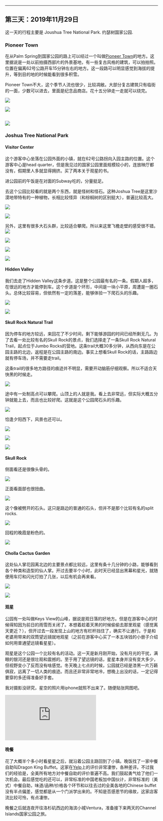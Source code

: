 
-------------
第三天：2019年11月29日
-------------

这一天的行程主要是 Joushua Tree National Park. 约瑟树国家公园.

### Pioneer Town
在从Palm Spring到国家公园的路上可以经过一个叫做[Pioneer Town](https://www.visitcalifornia.com/attraction/pioneertown)的地方。这里据说是一处以前拍摄西部片的外景基地，有一些复古风格的建筑，可以拍拍照。位置在偏离62号公路开车15分钟左右的地方。这一段路可以明显感觉到海拔的提升，等到目的地的时候能看到很多积雪。

Pioneer Town不大，这个季节人流也很少，比较凋敝。大部分复古建筑只有临街的一面，少数可以进去，里面是纪念品商店。花十五分钟走一走就可以绕完。

![](https://lh3.googleusercontent.com/SUypq8_Xo0tnF6bTOwGQ5VXY5zgTx9c-Yg4SOgy41i4gyMx02nTn3tThfaniLYnSXWfgbwCzXhakBXnTHpdapqrzIi_atKKdd5qcN3-1wFnG2Ci35dgctJSVQ0_O8Vo5Zhl4M1LhaFLzLEcfgHgHEjo-R9ad66j7PkZ7by3ZueI1YnF6Bm5wmbZ8QejNU-_nNTbSeBAOSeVFj6q9Rz-mXXQ5nGMub0nTNi_owtvT5EXmxyNhiC4eV6MDYSt_Fpuez7Cu91mPDXf1fLYTIyhaIDXZbxcFV5uhfy6tBGNq5J8Gm_q0NZ54IL_Dvr3axevVO0ObKLetd-sWThOWMWRLu8Ni-qHILcdcT6yABRY8Aa-cIVpZk69TffxVhVptUGNSR39EF8ZwQBOmW0tuHq1yOmNNV3Jyw86dFadyRR7zTeCxFpDhZfOo0Xr2h6NicGVcRxh9aXzkHAnes3bFfw7EHe4tQldeV9ffSsc_VaTg20Pa3Jx8FnSFNRmL-B35Fi1LJRMJl8GXVMLCwR0OdGWT3GH6C2rSOATfp-tEkpASXoQQX5hFsnPjMd0kReujuZUeXul0mzLmht0Z435SlBHH0pxYMtVBLNfK1b3YvnBA88wqkXrx77jGjFEha6Iwefp6DynlcsX7MlLtn0Qy2Zwu8q6Kwis2up42sU4JUm-ihOIUyi0Kgn_GE1U)

![](https://lh3.googleusercontent.com/X3XYIvpIHzByLJ8eyfi9m77Tr2E2oYI8eQP3mEWz_UKN2DqIgW3GciyMeRVI833USq1E3tJps_rIz8VavRvQURE_os955IDavEFbCZiobhbyI5Gg_yneMa-DAOtazpDaRC282qDvIhr-9yNpuYbAR37hKd4MwUINey-6q9amy2n5aRwIr-WZOTyqli4FIZz5aqaPTNI823nhu4wwL7g92B-F3uppwKTqVyPubneYh8-asyNjgRMX_eW-odhsYxBCyqv1YNVdiumsonr134z_QllZxyN_5LbA2ut7hzjUL6Q4NtcdgssHIcYeHuKBpCmoS-XMz1RQ4iBtXMp72q1vrewKFCEKmxqLFPob-aCB-zJ_zA6VBMgDVZSeli4r4nFIclIDEhGZE6aCB6T8j0cTAyxHgkvWaFHDcCgeqPJ9M-UMFs19khEXRuPfnHWEKW3Y4YZqCakmya1OSFjMNNngTts1hiqJCp2Kfc_7iDFrxvKu9e3qSSFihktTlvCDaE6T0QpAdmGAumZm39BneJDMlwRM4nmjwsFTVhPB72isO2AVcXiGtWpdEYO21bjSpn1pd4I3O2mRMBorHCmq8Pt0nC9YB97wIqX9E-HcumQEAr9H2xnKjayIlB1TczNpLpCvMt0HJEveSrlVt7LxxnWlsorjpBAydP320qz6HRltbdTT4C53dfGoC9A=w600)

![](https://lh3.googleusercontent.com/dfWxIBPrXsnYJBihKuP5kR9gJXyzP6XS98b_VdhED1ZN6FJqEewLH1tssoQVOWHHHPTvQT5-VVken-vssmt71Wz174Dp1HGTI1wP8lgGFAEV8JJoqwUJrOM5coHS-gBNmmiodAeLuoLL0zUnoLW2_bmUV5w1xVKIFImBl3eMF8wGMNQ7xi20bwQ9wY_GTivIU09L3rpX9oiqtNr4ScloM8cx0ubZuub1vz2Mh_SKiM6k9-lhDxn0R8BVazuAQpTWpek-q4k2qpqtOJABaP773AzlewZZFztPV-5JRtLci6Ns57faaA_SwZ_7UCSjO0QKAVysSegSjZlgp1s7nPCUMwsyupXF2Faec4N8vpEAmMuXhxdfRWlkpPRXutlweiweSIdCoUt4LlJE6rLwyiRBhxK0TRVeS7oxateAf13kLrq4VfC0DhxpOnksEx3sYauCLJ4Y0RJwkw4w76BsuAwC9z60mB9dtCCR8KdlyhJpTTzor-mErIBzP2s_cnssAqNV0nPwlDiJsnquQFNZFntlOfbVtcNaGGGHETQqmnTXLOxzBVApJrJBGEzbg_S3M9caLDAGBond5BZsLiu_wiuc-XB83x91u0uy_cNF-3ee8l-lnLHibzyTvnKft8lsaDTUjvsJ80W-7bM5Yal--ZBMkdLnqcQbWPLKQyaA97IYcECBa3vA5yBQgRM=h600)
----------
### Joshua Tree National Park

#### Visitor Center
这个游客中心坐落在公园外面的小镇，就在62号公路拐向入园主路的位置。这个游客中心是head quarter，但是我见过的国家公园里面规模较小的，连放映厅都没有，假期里人多就显得拥挤。买了两本关于观星的书。

进公园前的午饭是在对面的Subway吃的，分量挺足。

去这个公园比较看的就是两个东西，就是怪树和怪石。这种Joshua Tree是这里沙漠地带特有的一种植物，长相比较怪异（和棕榈树的区别挺大），普遍比较高大。

![](https://lh3.googleusercontent.com/SXB8Iu6fCUxoJrFbbbQ2IxT098IjllCaMUCRuU7HT2sq8IkOTYSbuXp6TUzoKSfrFKX70_TBtplqvHHN7gMAuPCOZLziYCRnMMDjtlm8TusIK4DKR_RlgihT5EiJXbeiYwB_O6Se6RKI1kTU9FHDcp2sYPXdGFV-947hNMEN-8aqfjR_TVKjTfcv7kPM2xAMAFfRnKecgV2kSnp-1EdMeizCdeOP8_cp4EcLpJIKFTOCijs_tFKOHmAKrt-gVNfd4nHscy5jIQORqN_7ilC28uyeBMgXuOXnJDNLGTUbdpaYyrMneARXKhd5xanl80nQCEiLdXSLEm79hRrqQf23y872ggFtDa1TIx5Cxy-vLakbpCz06jaHCp1UIlM-PJPxEl4u5YQY6aeFieADgq0jCi9pThroVUm8rVwHKO4322B_2XrrSu1lBA0moRj_ndlxZOa8SNHo1SY7mRK1SLoV1c1hHpn9V8UBJS629W0BnhI8_tTv106Pq0LNH0BJijrCkfqmPETNBtf8ntYD8uqaaKUMbnQJr5Tkg14mELaUp7OSdolLeM6F2ZHVykdJ_Zu7FUzcDv9xj7Jh8T79_8y8HON-ek0Sui7aqAjivX3OiIe6fcSeVfdm4YTwp0lGEP4KQMEYsAqo0zvuS9QMje9OQl0cCa3F572dAQ441teMdZqAcbZBTmX0rig=h600)

![](https://lh3.googleusercontent.com/6BS6ozaZiIrg_5Y12k7uUmsB6ncyU-34GB3qwGG91-e1yYJRMqY6En26wiDUqhe_2w83iRBtynd5rnxmquwgoXYkxYOvqqw6m6UfNNZ7rxcii4mfHRqQNuWw5WPMPIkRsIC32cLkbKem6Yrps9UGWl0As8-dQkY7Gj9P9tTGcKKKkYo_FiwUXanYg72HryewHusP3_SzmH4hrTIjHnHnm61Vi1h_KFsfWFmBUB-a0nOHZOqgLS10paj0T7akqLJqp1OiVfmQBSADwjnn32GHAczHTGctc0b4XUO9BhGqI8xMcaoirEsjhjOuNS1uwAuqLdIEy_e6phkSiJPeG_BEzwqD2QSrSXcCmnU5phwtB54eVXD4ICyDBVlTwr3m4I-07RkAHs-viezmsV361QwNxNJk3bFwujI9JmLfTfbzm6_F-kdABtEn6odmeE7UXeSkYeHTRuDlO97wQmBbU9SfaKSrlGl1CK7_lMqQ2LOjuT1O-jBo-Oz2M7DEKIJl4lfw6-GzFWuxiWlWPBXLUuo3Oh03R7kRg3t6QcyfgNCrZzvlv2fKrssJanQVzdAWUmhL7I5zdODCznsFgw6wjRyGfqJp1fhMLT7nNE9jrt0nl-6Ul1HkBcyxhumMozyFpZFJ7V99W56vevqzlFw_x3jJF1pNmFDlhPQv0C2t6VlgPKDDeW6yoNkNLNI=h600)

另外，这里有很多大石头群，比较适合攀爬。所以来这里飞檐走壁的感受很不错。
![](https://lh3.googleusercontent.com/wvUEjs3SZdCl5-5MSBUGREm6Alyay4RKn7koaKU0ExMJ6R3FLutKjS6nlZm7XXHt3fggzbfE01j35Xb3bC8aY43_hMsiwnH5kAFzviBLc710Azm_bTYT8X-F-85LeA0SpYPOaT8yj_iINx8Vs9eDQHziKeRjDt_18DyO5CFEX9rbp_s2LCyQDqHCCv5GGa3d8O8mielQQ7EY7-w5ZGsEKneBBisLi2ejn3YaHBqxRPah0gfLiyPi7rfaNqBVr_Iqul5yuk_f3So89JZgVb2MOsSUmpovuP-9t3oLumVoG07bpiRKj8wi_v-V7bQYJyIzHjfMEn8zEqlHl6Nh-G6St6iHmuz10tsJyMfYus1WQb_pPeCZ-bAO4uluyZFuA652O1IPblo6luIR7XMgW0ROE0dB8sdkswH83PCS8HsU_PDbfCl5kk01ctqiSDlWa-pUk74BlX3s1sehuibrY0ch9z976cs_h10MrqLUFrsW5IQI1XUKsWGtnH0dsqHCoiCe1hg-0VgwmKTEnB5_O_w0_cZq5UWyyD8IwWXEXdBWceDpNj8EERMkCcL10WeINzuaI8dXvFW0awFUw04xzUWVe-2Drio5gAHlSOd0ZtaA-ytX5VtxZ2CuTE4Xas2kecrPTF7HjkVz6iuUxCnl13q4zNWUapjzcMvkWP7im-kEovzVj9DY09CSVW8=w600)

![](https://lh3.googleusercontent.com/8Q7eE6HwlVObAEqLCneASJGlrIHMyiWvtEsqyVZF8wm_7dLdr8RYMBwTM37htduEHygsf5jliauublwd_wGDgIUTTGurVyL-4Un2XFo6pSjOoQHsYTyQAaxQ0BcB4HLw1fpoG8LnUb8RLTZ_kynTxpe1QD8t8GqUVnbWMWH9MDcIV9aoVTI-vLCqnwIzIO3pwx9UcBawpFtSaTh3agiduZzNva9s256WpyzUqdcgWm0q1NguVdys6GqFPkX4UT5n-vaylcx3gaMu8cFmz7keFW4--AD4RSt21mDc7oUobRBQDARcQYWcOEUuLwMRq4x2yuwJ6KsEMp8MN4EhWV7aQkvs07DiP-65RzWSHp_edT-ExqVqUB01e7pbyEIqCvqONR4gFH7-iN7nB0EypXsaGKTA53IqbfBaOIAruQJ1Aqk_NY76bFHdZ0AXXPwJFfaEFztB2j42biYLnHY9NHCSBSBMFLw9F9jQvztVDD3XkLSIdce43pV_cO7yCDLr4o1HgBUPOA8LUWAbuH4UTmVb5fLLPM9zu8ErAQO-i3AF9liQagzqrSrSCTsKaKiPXJYXMHpWcc3TYAU6GbCUl-FRoB42VEpyOvsL3SgoH0YUet8mBl0fqnY_vYot_9rDuzrC4FxwC1TpGWsBNc0nUwI0odNGbkzyTC2fBUwFHEkrtGreq8mwDPeVGDc=w600)

![](https://lh3.googleusercontent.com/741vT5crzT0HDUkuJemGeAlX_3Zc8PYoDUmmPArIkQmC4l2mSGxIfzzCIFUZzm0a6Z0FOvgswUnkGOtPtHgh52mUt9QjhUfZ30wy0EmUSI37EQTARPKapI33RZgv_g-pLrW_FT86B-A4psghFd08gGLW0NvqGX7Nb0EfZ2OjOuVdo_mv5nWPbSjUGShIlkmIMDxTxR8onWKDanaI9ZJ_C3vWMT5rMpsidHZ5Rk3HF6L2T-MOpOmfO6A0JbzW43QgkSOvePnLHFp3NbzRK0Fr_i9bxkZHyPNFZryYTixtF7aBJ0I8f-diEMjjzHEc2ceeazCHhIGJo1ti5rprNKytMSoRTiQ1ARTW2AHkjBjXzLY-AFGLxhh1isY2yJUSIUWN_XTQq_5K73Q2LboyiU5W4K_ubEb3gdT7NwRyt5RkmT-kH56pGAX7aCqkYW0-YrVfrZHVHG8mLug8Db2QpXMpNLH1e4c4WY0p5Ary430MeJozmIi1x7ZrrimJCK28_ST4NcTkIFXphxx3in--fhj9zi_Flerz31GzHHKKAuYHQEsGrtXX0lC1nD1T6JN_xqG8CMCaJEMwHNX0Z5RcL9fbSeTAiGOAeEAV9KPdIPvfhICM-E-lqdqoEFjTWqT7Gadgs-ORDw5jCNIC7Bg_TjV7FarTqCMRc0ke25yeC1Ojc6abB2pdhbyD7ZQ=w600)

![](https://lh3.googleusercontent.com/0ZmWNnPJivswUGOSPq1vt4ZZjTS8kqUiQ5gxXLwTTVdwXq2wIi-RyXlQ2XU454xChtObD3Bs2raE6jR0l9h16F2ud4gJhKJW7vcnOdS9mTJBI0xM1hJ7JXhPOUqLm7ngqMpWQc9rdMbU5PlUHdAAjgCXmq5VsVWTU0m1eW0Lfr44sJkw5oAkUDqGuoKcXZeWMQldbTVdTizCnYk9jeJ0PhiAWlg4cw1s5OS5bLAOlW_iE4Dk80Kj0uSBHwHYwPCGfrVNjLWqXP_YJYZpCQTzn8oXvgiaC0zV6h7havUuZ_mRC8DCkxL67o4hXxK6Eh5ET0cyx1lkhiWjptnDHHD7v57U7iCcYqmdGsDTJ9MX-lFLKcKDpeTdXTfMgeqIdbNWb5zxVNimCsau-TvQYMx1nDApDu-JJkjcU6fxGKS8a42LrkMvwpoRUMvxVeH4Nbfje57gVLVx30_1EbeI9zF9n5_muvGSzOOMIeRcdxpW8Vhd8PnVg_UjlQgWn8mI-qBUWZMXNNHsUivSu1ELPE2FRV8JFMJSlyf59P14KQnqvpMiW5Uc-IQcrxD964YDuAE5pczfsTjvxAy1LW6ujwJUYSKzNIVbtlQTpzZ6nd50FeU3QykK8LLSt-QpRP996acd3Sz3ebAYryzg_gLP6FO0VcUg10dbHXReT6ZfEkkbEP3SjIoaX72loB8=w600)

#### Hidden Valley

我们去走了Hidden Valley这条步道。这是整个公园最有名的一条。假期人超多，在很远的地方才能停到车。这个步道是个环形，中间是一块小平原，周遭是一圈石头。总体比较容易，但依然有一定的落差，能够体验一下爬石头的乐趣。

![](https://lh3.googleusercontent.com/sL0KVvd6_aU86G0udJ4ub6c2vNZamyMmqNOSuFHHjvH0bhxnOjuI57YYL8nstRr8s2iJaneN9FWkCT5t37nBiLJisH-3oRur3VF-grpXXQfs-O1Zkss9LDHxaN-2Wzw74yZ-A5y_rRQEEevgqIj99TE0c6-oBYnWnOY4TxNghwjnsNewVrU9aUuZPhxgaDQtIQhzexATEsFt9U4ECjECaWr1P1eWj5BFC19cYmCtqUZSZbPq8X0SDvaha4qwm3RjIrKA0G9qdvWCY3CFHY1TPS5HEZtd74BdY8qNQCMcQvxomLMWSM6psTxPyttSsTpIBFQ1CXhz7--A3N-iiE-YyyJWKkDs4e1I98DSl6WTVd01_-FV2nHdTaxsYYzUxiYaue3fRuphhrlZcdAZOOQ1_kKzq5nt4XOFkoL_hUfJiIms6bz0dpGO3TjvdCVXlsdpid-vaG4DN5V_DtiJQWACWzhRTwn2So8PwfyXFgviwEjzYcSSnsekAJobUKn9x10eN7HV7X2H8M7CLoZJ6wspqhtAUGCxnhpqs94FAJhMBwNWIUT43THkzenEnxkjG7kJcFoq0h7iLrT1j6A0PqVU3AfhQogzuI3iokxN9ZzF6Bf5oxBWL0YW_pVTS6ABxVdqu_KXMKBwauz_Zv1sA5qowtwRqrRm-vdrSMdKN5CZIk5Zdhpg513lcwQ=w600)

![](https://lh3.googleusercontent.com/gbfEwxmvDlKG8YGZIDIR_4n1a39jIluRR8PDF-489MyMFatUOgrS3-Odn3JCVDd5ELFnlCGGn21T5B-UTD7ekRdQXbAmfvkBKtsV2FQBkt5M_2hYbMbOkdEmkDG0Hkv77i-HqY6AOJ7HHaYqnXpuoARL2OOloIMANEskB-8YiEGGWBtspDS8ZwPE__dh68HbBtvFwVFxB9w-z5zItrbWD15FbOEO0aKJ1goxJ6JvuCCwybCAkcsZAslATZRXTjaqECkjVlbSaCvJFR2lQnRuyt_4oi-25wUCJ3ROAkMvqJLzuO5jJqx5YAqzdEMa5XPN3wTW_2xCUnBWoReCVaV3hvBpyXUZvJtfA1Vw5I_H4RXcxsRzVfqXB8t0c8bl3lTssHevcvKdL_jITx8aRhmqWoBBfshjLiAx96agDg60mxUmmKJ8AexOYAXF1yFs14-DDxr3Rgh_o8TRsQSIJk2ITGEunhA3b6eU5gtAbgD5n5nTfcG8bnpJ5Xw5zT0__ZUQcUOmM0GpSNwySdjHoDdkuYIXMqNCPc1FR2T-DUaBXkgU4-hRl7gBT-fXIaBnvOZGT8aJc-M7MXyRuno4_QzYi6lH3p5PMQmTaHj8QFUwNI4MJPw5vQWzO-xOpfXTSKnc5CZbBJj1HaBKvKFz50ZiJ9bLGyJokXKHI5jmrddUC0slkcAU5mNmXEc=w600)

#### Skull Rock Natural Trail
因为停车的地方较远，来回花了不少时间，剩下能够游园的时间已经所剩无几。为了去看一处比较有名的Skull Rock的景点，我们选择走了一条Skull Rock Natural Trail，起点位于Jumbo Rocks的营地。这条trail大概30多分钟，从西向东是在公园主路的北边，返程是在公园主路的南边。事实上想看Skull Rock的话，主路路边就有停车场，并不需要走trail。

这条trail的很多地方路径的痕迹并不明显，需要开动脑筋仔细观察。所以不适合天快黑的时候走。

![](https://lh3.googleusercontent.com/XDjxXuPQQXLO-OG6bAfnrqxv_0HkLTds27oag78SO1r2RVm5IiJT3qt0C0IApszgZZ5Y4wfTSKUgyN4hHM5XVqrrbijR2wnjK3F8ykgPgO4NF-d3I3Hu-YhMwKnDNfdXUOtTcqFfYi3QhBaNf_WkSk3h6eR2Ou6djxtITIa0QOoEP9JutXCR8Cwh2-aRYpvZrCsDzs0DwPvln6eFz1IjQXQrYojXhkTKuZmBd9Y27Ubqv_DcEOQKJuzWsc-7paqQEuzgm-gEWrqJP62ME90TjBErv-SKUywSancUZI8iQSDCgpVJUJOOxVXnEFrJCo6pwM8DPc8A41WNjcKJAcjWf5SwPMthNv1iyAd8CQEt6y7lf3b58aKIkjXB6E3p1V9VKN7jQZZPL7kfEc4v6o-R6pEOu3RVwe7POOXcY17rdMeRMrbMZCKG-owl5fs56_WN89njn9Wl8fuCzGMvCRA-iH55JzVKhOhiE5qs0hLalWDeuirRJi5gau2nNW5wQd1NKe7z0NTBn_gldp1F9vqkz6oo7zSEoG_bgkGXdzDcLH-L5E200Z9bj3SuudMDnlcE7pBscuQurKTQil0stKqPH4IM1IF1zVktW6OnguPSzzcnVdvSXekRDXoNf2HuS6-ZR_yYaiE-Egq0DG2ibgmPW8IXXlUJMDQoN1XJ0Xmh1BvQeEgmQdLV-aY=h400)

途中有一处制高点可以攀爬。山顶上的人就是我。看上去非常远，但实际大概五分钟就能上去，而且也比较好爬。这就是这个公园爬石头的乐趣。

![](https://lh3.googleusercontent.com/I8o8esd4XIYz-TJnJP0cdEAgftGoSdsrbMWTCYwB7n7kAXKb445yRHXPBgTSSwj02zCTSIOV5AZFu6ouWkFCHo7zfGBapi8gosfGq6vB99U7izKC7tg_AmpgpVFRZLa8N6Wp0wVDZoBeekgqfPcBzoYOlDlRApbawnuD5kXvx5-2Yi2PztXkBAiGx9KNqvsr0MkeMGcFoVADG3YKDrP7QlZrL5zUgYK7OvLp6tAdIchoNzMetobRMFuN49H-AfgtSDHBki9zEweXG-av_ni6_hTl9pdU8j43ZuIr44BLbdUge8BCP9tQwiiuMzbB5grpR9ClhQt-49Uhnp4JbqFvW7pN4i6q32HV21EjqN1SDLTsWUeqPG5uDdi3S3Z9tlP_sIS25pCO6ijgQlW-yuVjv7I9aAauX-euSC7iPIyAXKjYGHuM1JjKaP9xjSjabvA4Oi079dllIg_FJZNzOF5GKR2ISk7-TQMnP18066VAAuv4-_s2FJWnJEr_1NDWK1YLuHoHYJmP7I-21Y-SbFGRjbp5FAQKEubI7BCPbpsUZIhhFp3TDo_mqG_f1jsCK8yOndQ0JMRrZrEMBqGONbA1cD3iy7SaLKwy63FKyzBhlvKDSd4IDA3od6AVORcmmeNwfdZyflLaldtGEjGnU5GGbzgWROo-ifAxVy_B7_tJylegqtSgzZRHIX4=h600)

恰逢夕阳西下，风景也还可以。

![](https://lh3.googleusercontent.com/6j0BaN1ekKtkwEHwb3lLUCJrzOnQJsF76SMWgqTVdc7rolSsK1p7PRva_xkwF_EVOf8WvHfEWBo1LF-f3aDeHf8yukgwosJU-4TM1h_ziiKzZZjPvWYhnI2M-FXZF1mSxjp98V4W4NiHhattAj2GQlTQB6lGWdyj5exaOYYdcVMxGJmQTswJA9_wKt0fOI0VBcm5ehyGpUCinM_-0geLxJuRVBjqZHIp4YahMkXHSH7RfFWXaCtm89xqNuJehndfqWAZ9sH5oyXqX1rtpuLF6O5qaIAPBUHqnj7UOAtiKtv0kc6740lK0mSYxeI5RHJwD9xHqD__ruJ-buAkCsdTwgpDnCP3UV9sNETIV25ccuYqkiP2YuoW0G3VxzUXZZcp0VTEt37WWx7U6cEukpAdxtkM98koSJPOKs6DOHvebmmo-_C4QfNabRiep0igbTSAvGRYu72g0pJTAv-J-y-xMH3ZnVjiCFxy4F0OwwohuGl5DJWXaVuLyzRFCtUtKuxyWk6c8La_BGBbo_TJBQPQ6GWEo4RNfmQ6WjvOerAPI4bVGukJlkoYhZsRGPiXv5ya3YglDcqnI3r5iKJNy6PjX0Lh3QlO2GW9dYKh-32gdOYD-lLSA3BVQTq0Cm98zhfhAgRkkFXh83ci6p0YCzUKbiMu4qRgfaU7UT9fjipd7aufIYAaZ9iElMs=h500)

![](https://lh3.googleusercontent.com/d84c-hJ94pbTStiN_Ug7E9zADNKs6qx2VZU6lMYsFlDj44ZtVQ6_Aa6V3QYLmivpdvzHvwrgJyUFzs5kHoCLbo1xIjmkpocd3OxPg3HMUDgFk54e3vSbiNHlWnsohiVtlJ9bC2dJMcb_tGrARZuYo6S-9SE6a_DLz_LU2CczdFHlXcU8LOvgNZmypkWG0O7Xo2sgBXOdsVsTUxbi0tyFLhH-EStDsRKbvZTBgpmmaaJLTfaTmMSIIfN6Tgz1HscfgUcwZRuLAUyL-vuE1bgzvHbQrLiU9qSFIkB4dxwiNd3ZLUflOu-UceSfHdtmw0pCpWPlFEnWm4DtgYEeTnlVGkeJwwnYkdffcP0lQcYB6hgJPVfO7hOptQWWPgGDsdoWf93KAUw3A0yzqU2jJA4PS_Abx66f3QfQMGPTMCXHNidUr7QWUSwV021Nw7lNvGY2hsrQQr7K9jEWx64GZk420TrFLDz_s-85bqh48i-hkYsMTFAnXo5wZYgW6i5mSt4EnrqtRHMYbRGfxbGvcEF3Lyuf5uSutPrby1BSqGGg1F-z6oRhP4cWZLstX0pTL3PEzOcuICXtKfHALvxOT50hIo_94foyvx98PjFpxTpjSrGjoSuTmzwinKtUOLIQCPv47WSXl5WAANd-xfjthlLAFg-hZ-idhqaIXvoq-Ft2QdRlL35SO1xmBGM=w600)

![](https://lh3.googleusercontent.com/fxmUkoCymGFt7j0ESMJ-oJG6FqwRzl6QyiMsLxVpfBM9i_9_p6eBpuiXXT8bPTfDCeXiIITmkZeJqOVNZq-OVOkyix_mp6MGyE-PsEcurHhLQD2lrLI2SpHPo6TwyOND4XynWCMQ2Ai1DMwXw7Z-XggcdSV-WEMdiRUi7ra221NPIC3ZjwIQiEw3Y3MOZwMmeoBJ98RadU_gvBGNr3wqRPsiGzyoixD5jgAaTDzFYNUFBiWLg7UBCa_o6J9mZZ2gfAlA1RSiNd22UPm_d4PGOUOQyolklTRunEmJab2wl4ifptP6g13ECKK6xFb3Ocii2k-opqE6ZTuKJvqP9GoBnxxMyohpVdSYk8ez3iTIVkPH8LpE54IVpW5Um-ILDFmtzHOAQoqwofIZpEc-VL5s1dBHqiIeu9YczKkIl12Av2gYvkrnjH1Q_94Z-sTipyK_ri_cnh7dfbme1Nx1YFyfdMHijzcKtdcAyqOSR2N3au3DQj5Eg_DADWDdq4M9Of_OISrKYGyLo9lOx75PH5btqrbvMVFN6OsCnSFQqtDgDqDOQIBk1d14K-W1bt5XvQlozuzR_rLMIV61Go9NjfVT4vEdRYTthu4YHj0ONiIfMeFRthDbcA2cu-GbQ56RpWEnYbAysrXIbJ5EMmsvD73_13pzI040Qzm5R4UMMG8grW533kv4T6Tp-SM=w600)

#### Skull Rock
侧面看还是很像头骨的。

![](https://lh3.googleusercontent.com/IVycnjo9tCJusvI7DlLVcwFy4F-oOQoxYkJVSnRdaWvudqs0xnsIKKk0yrJCpj2cQd2q2AOLRw39vm5YWlOFzIG2124cA0Vp0_VEX2v-zcQKi6wdXrI71iq7MDMLsMKmctDRZFm8E3JJ4eEWXccrADRB0ZuBOgbpwwRQO1qOn5EQ7o_-NJZHfX3QGtV3jeIfNYWsLugXXfhKVbYLRZjOuU4KBSra9XsSB3JPCw7e83BfaWY6vLRJaU9yOXJJWEAhPT0gPbZTlgQ9GLjFIVvhMx25cZNNTDWASADiQ96qWHAWLkEiklWALE2ysnvtpjpGHmhPzW3MCwXUQz0EP-kb55dSDsjxCPyR-pDUSoAlavjOO0HHgOKAVqj3ESOMyls5LOxcpd_CvNUcybT2Rqs0TgP4PgzeYFsc0plkxpWTg9iJGz3CgAX_8xkJxg2uwAa0UFPXeQZtqTnNqGAUvu_WErwPzNUt7-3yQ60qM6AgGQWgV1dL0nL5-xRtcYIHDM6P7BMB5jjYhYmuULxC1GxFk_n4zwIZm0xDtlbeTD-l-owCmq4FQmA9j097gGb-egkwqi9njnB412BXzx3kBoFaMyfkwZiQLknD1X97gg9ltAFgmLU2ZUfTWXjcM5J3hSIQtkp59m8og-6-b7OxFyKlS61W8-w4x-QM8alPEUH4VjZZD5Ag6lK3_ng=h600)

正面看面部也很扭曲。

![](https://lh3.googleusercontent.com/yIHE6Ei5BxKnCRfJRSZh2AuVtGSfWXpHpxIEKJ3J_wpmYoNYxiv415rLYE9P_eMnrasCqKXezkKjlINhYOR5QRx9i3sErw-tqdvKxqoSHZ3az3Ov8G-I7cCzoCopFEYMJ4xSogP_POcTmcblR1gjQcLL4AcNokcuWbJgIP4Le0Hok2Olt-IAkt9BRngxYLtwLwYe34MdYNYqEqWaYLZZ52l3Tuz21m8ZcWmWuf79MQx2pK1Zz5A5TboBKDqb4Oqx5Fb5HMFFCOUJtrkwfhzV_7f3XRfVm4RsdriMJWnLhcELi23miCKGqXggcUWwA0UD4jnlYkA_pIxcRTftsHuy0BaUvItlh0vBz_y4BM9TvmSlOzEPs6BrmKhTUfYcYpXvN2qbEFsgCY8cbco6IzbUSz90kG1PRA3I6jprgpM19oewR3-hkltYJMtSab4t-uNPjqkm86tZvnDlG03vgDt0seFBJPz7o5V73-R88sOSj61HGNgMaoFLIQJSzmRKSsmIZObc603WsfRs294a8WHd_AvzU4CfhrbfaCxQLxRaOHvUpaTreZKxhEGAUIvJBTF0l2Duvj2CQuyjf0J7fjQbOqXXxEXcpqKcn0SRsmCbgU5it6WlPRJ8h-0emlTA76DUPQQsAsqAbA-Mc-b7DeBB4lDt6TKVIicvsvoWQM4cD_0ZHn6esR54M2w=h600)

这个像被劈开的石头。这只是路边的普通的石头，但并不是那个比较有名的split rocks.

![](https://lh3.googleusercontent.com/pS0bZ0cJJ1LKfMgEhFgw3eAEVQTxKz4Ju5cLM2pLmS2amtPG38NdkAicRGdyYfWvsS599F4iN6Uv71WIQ8vhxncPJNKICe2xzorM9gDaCR654uiXtjgDl3xaIawL7z9okmXFhZbWQS55rzrahLwWfIdgwUmu72iXYgMZ8lSzlcEguSR8biu2xfo6kFooZ75mBp6ZJPbBPS-HkmvNjnxhy4D9YwDSTgR30Ts2AgTXPjYmwJnalxFa8lyYus82W8wKXC05P8nJp6nNGMJaocNhX3wQjfG-0sVt3kdn8FxNBQZa_HM7jOJVYrbTSqDOpLY_UQuWgrDPhzRZ7NflmXR9tq5EU2sBvuHaCXHZfBhpXnHfqjo7MndWk394KHPvrBm4WNaZUKC3UUW4YLMzJz_camidnV5vYZlBHJQCK5-tTWkOjquKVHoqr6FqMKlICmIRrDEFaQ7r4i14Sg4PaarLjNwCqKdkPeUYbnCAz5jnce7xVZr1uG8eEoY1F1IXhpnRV2JV_MVWIgzkOVp4QZM25ePZyTnk0cxBZcQzD6UEcp1GCCucTysHdN057TARdThfQkay9Yi8YV28XtzSTQipZGlhtqwlLtrkWfFVU_5o8kTXprpdEvk4vKgnB9npxinPYBzBK3_rQq0hX8wUpKnxV5_ahBJ7ZsC2Nj4OEOlTD0Kqw71-BlqzoD4=w600)

回程的晚霞是粉色的。

![](https://lh3.googleusercontent.com/3DgfM6kj9OO11UxJl4oiFn3wZ7LUg9wgQTGTHfSUG-8LPZ-ElY5U2HFVyJPaCKT41FvYcTksniAYKT6qpHwAJlnFdC1iNDiLmluxx22m24HvhV5TCcanVQfM-hKsUbnTnvMTjTGixajc6KMquDtzhZVh0w3wxkdfoEZljRxA4WdKShEc4zpboLgQp-u1u9pcDHPpRiUZYKzcAReVuJuPu_lmhHJDAQ38TQmbl9gXTZHMn7vnwSOngkRknp8xqSi0xWLteNpiy8ebSmXBLBbq6s3Lbljb8-dxOpfcADQ6kqgdJx1Tulp86Z8XkXoseyfmz7pMTQoflsUd1kW9hkvJZCqXF1NeNa9Bhw0bAb6U6K9SfQ5G17goGTDn0RQRTeQotLGUqywzuCGPYbuzNFXZY0OmrjLEY8J9OI2mVHTxeymsuwKwbfRFpFs4tblTnKbsCvIQK59tU_Ol16Rayz9a4oxU4b2KXZwN1tJgY_RyuWv22LVqIPopYgzVgYT-86zG0WD23y16EWC9Z8LnIubFnYQ41mmRUU2OPclkcBNlTiLeF9Vk-0l_SN_zy6_eHgf8h-MUTo29Y-P8HTYgWdpQ0PC5HpG5fOzpK8lKu5K_AcKHRtwIxlaZVzprLOmaLFmcTro0jex0meFj8_UaZZ1pEoLrjjXpMWfKZutGP7AHGnzM7x4vK3suvDQ=w600)

#### Cholla Cactus Garden
这处仙人掌花园离北边的主要景点都比较远，这里有条十几分钟的小路，能够看到各个种类和造型的仙人掌。开过去要半个小时，此时天已经显出黑幕和星光，就随便用车灯和闪光灯拍了几张，以后有机会再来看。

![](https://lh3.googleusercontent.com/pNE1lG-d4FgXr1XJeJwupMK5OrwMq4_2MzyMPiNJBcJQ2wkl3XsQ76eo3HCmaqCl2BI2xvcvjP_eGcMiXSxYCl2n8TsAvlDhH1kIkY9q4K6PqJJv53_aiRC3kB-soOfOx8nuCn2WKODVKGR8HJ09I3LDqCmindo77Qrdro5cHdNaPZCBNW7INjvIdlYCDI27IIVJvyqceMjebvetpiLy-2z683NLyFkDCfMAdpOhSDFzqHpVbmOgwMlsTKaFSJ9ouPBoh2Qh4woCc6O2FU-Cj9LPpFff3M7XwwJTpyxTNXPaGUbmDN5h9GC8t3V4hORCpeO4tYA8ArVJ7dGsl5IYicxtt4jadsX7ymTXSyvNDYpRQ725JKJ67tupHWbAuvtq-MObxU2M9FzUZKnFIsu1QNCLaQteyEh4bImH9j4aR4l1FDGB1wUMXkSSEGNyjcSnfLrksOtNt5qWD32knMF3unbqJkfdv-84CpjSAb9WL6Bw3O87hN0i3AzBQ7mAVCHYBo2zHPmdA4nOYNMxKifwAJR-Zq-5dE22fAoSvNjjTBx6NqA_jtwSw12m7byHvCtqHZlufZLV-mzZh71L2iV7W_9DOTPf5x-6_GdoBdKhRgY5mho6gde0gOn82-qiTk7A5-nW6mOObQ2T4mHuJlySPc2_nnqKydLQOhpac5pSY38yRd98sWF43wM=h600)

![](https://lh3.googleusercontent.com/Mf1Xrcm5jS2ONin3uCN3zw8eHumAqq5i8nEfumP4j3tca3g1bvLDtpah28tpPIGJN-nHc6WFKap3nR_7ksOcjcQ2KkYhCzcSuWzAKJrKv161YIkngNRPcsK7ZqgcMCJyiGnFmWCI5gFQmDRBtgchnHe0iFSHA58dpyOBVeiQdLxDPex9cZFryCLKW0ZlxZWslWhcSIhOqEt8dFcnpLRzf4jn7FWi1ZJTvW7dklLx8rxTIpo4NxWLCJUrPh_XpP_Ceftk-ae7VZM-Br0JmQbTFn0Bfvff-pMNj_cSNu-gpH9GNl5wJ4zgN8OvUJaHOJGUS1EF7sL2twFuKelpo7HIOD-m8TZxS-Rg_z9VNssOtTsk7TTUwLiBtfMfaLwf9W3y5wLDd0SoGcnLAZtYjF8qmzMB82VCjuJQphMXuxkhelKfEwoKmOuZQI9iyij916q4skraVqYAjbAhbRU2FOgA5uWHD_tBG4quMWr1OyPKpdWgsJUgT1erw0qREWL10gsTHpcz9D-cL7waRXAoPMaU1gsL4VjF_vVlkSe-exbUCiK1BwLhI0o5Xxl6BYHsWkCvHUmsOUZ-f48BCW1UYOREpfSSHtwU1pW-NGZP7rYh8z0KE7r80vGijTEJXY8PkgamYCvmt-PUjfMrCCLL4vQDtiNzKL-48w-TAcz3LM7_iuNYDcbrOMJ7izc=h600)

#### 观星
公园有一处叫做Keys View的山峰，据说是观日落的好地方。但是在游客中心的时候得知因为前日的雨雪而关闭了。本想着趁着天黑的时候偷偷去那里观星（感觉离天更近？），但开过去一段发现上山的地方有栏杆挡住了，确实不让通行。于是和老婆用带来的双筒望远镜就地观星（之前在游客中心买了一本五块钱的小册子介绍如何用普通望远镜看星星）。

观星是这个公园一个比较有名的活动。这一天是新月刚开始，没有月光的干扰，满眼的银河还是很壮观和震撼的。至于用了望远镜的话，星星本身并没有变大多少，但视野变小了反而没有啥感觉。冬天晚上七点的时候，公园就已经是漆黑一片万籁俱寂，远离了一切人类的痕迹。而且还非常非常地冷，想晚上出没的话，一定记得要穿的多还得准备好手套。

我对摄影没研究，星空的照片用iphone就照不出来了。随便贴张网图吧。

![](http://www.meilvtong.com/attachment.php?aid=MTU2ODl8MDBlMmFhNzd8MTU3OTc2OTM5NXw4Yjljd3JhRFBQYnR5RWdRRi9oeHZLd1NrMytTYng0ZWpndzQ0RFUxa01IektoSQ%3D%3D&noupdate=yes)

#### 晚餐

花了大概半个多小时看星星之后，就沿着公园主路回到了小镇。晚饭找了一家中餐自助叫Dragon King Buffet。这家在[Yelp](https://www.yelp.com/biz/dragon-king-buffet-yucca-valley)上的评价非常凄惨，各种差评。不过我们的经验是，全美所有地方对中餐自助的评价普遍不高。我们鼓起勇气给了他们一次机会。最后感觉吃的还可以，非常标准的中国老板加中国伙计，非常标准的（美式）中餐自助，味道/品种/价格各个环节和以往去过的全美各地的Chinese buffet没有半点偏差，感觉都是从一个门派学出来的。不知是否感恩节的缘故，这家店客流比较可怜，有点凄惨。

晚餐之后就连夜开往洛杉矶西边的海滨小城Ventura，准备接下来两天的Channel Islands国家公园之旅。
